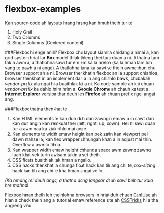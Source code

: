 # flexbox-examples
Kan source-code ah layouts hrang hrang kan hmuh theih tur te
1. Holy Grail
2. Two Columns
3. Single Columns (Centered content)

###Flexbox hi enge anih?
Flexbox chu layout siamna chidang a nimai a, kan grid system hriat lar **Box** model thlak thleng thei tura duan a ni. A thatna tam tak a awm a, a thatlohna sawi tur em em ka la hreloa (ka la hman tam loh vang te pawh a ni ange). A thatlohna tuna ka sawi ve theih awmchhun chu Browser support ah a ni. Browser thenkhatin flexbox an la support chiahloa, browser thenkhat in an implement dan a in ang chiahlo bawk, chubakah *vendor-prefix* ala ngai hi a buaithlak lai a ni.
Ka code sample ah khi chuan *vendor-prefix* ka dahlo hrim hrim a, **Google Chrome** ah chauh ka test a, **Internet Explorer** version thar deuh leh **Firefox** ah chuan prefix ngei angai ang.

###Flexbox thatna thenkhat te

1. Kan HTML elements te kan duh duh dan zawngin emaw a in dawt dan kan duh angin kan remkual thei (left, right, up, down). Hei hi sawi duah tur a awm naa ka ziak rihlo mai ange.
2. Kan elements te width emaw height kan pek zatin kan viewport pel dawn mahse la, kan flex wrapper chhungah khan a in adjust mai thin. Overflow a awmlo tihna.
3. Kan wrapper width emaw height chhunga space awm zawng zawng luah khat vek turin awlsam takin a set theih.
4. CSS floats buaithlak tak hman a ngailo.
5. CSS hacks thenkhat, a chunga float hack kan tih ang chi te, *box-sizing* hack kan tih ang chi te kha hman angai ve lo. 

*(Ka hmang rei deuh anga, a thatna dang langsar deuh sawi belh tur kala hre mahna)*

Flexbox hman theih leh theihlohna browsers in hriat duh chuan [CanIUse](http://caniuse.com/) ah hian a check theih ang a, tutorial emaw reference site ah [CSSTricks](https://css-tricks.com/using-flexbox/) hi a tha angreng viau. 